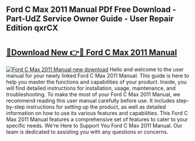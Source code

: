 ## Ford C Max 2011 Manual PDf Free Download - Part-UdZ Service Owner Guide - User Repair Edition qxrCX

# <h2><a href="http://cf25590.oget.top/?id=Ford+C+Max+2011+Manual">🔗Download New 👉🔴 Ford C Max 2011 Manual</a></h2>

[![Ford C Max 2011 Manual new download](https://i.imgur.com/5g1atiW.png)](http://cf25590.oget.top/?id=Ford+C+Max+2011+Manual)
Hello and welcome to the user manual for your newly linked Ford C Max 2011 Manual. This guide is here to help you master the functions and capabilities of your product. Inside, you will find detailed instructions for installation, usage, maintenance, and troubleshooting. To make the most of your Ford C Max 2011 Manual, we recommend reading this user manual carefully before use. It includes step-by-step instructions for setting up the product, as well as detailed information on how to use its various features and capabilities. This Ford C Max 2011 Manual features a comprehensive set of features to cater to your specific needs. We're Here to Support You Ford C Max 2011 Manual. Our team is dedicated to assisting you with any questions or concerns.
